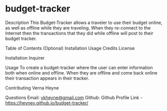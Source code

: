 # budget-tracker

Description
This Budget-Tracker allows a traveler to use their budget online, as well as offline while they are traveling. When they re-connect to the Internet then the transactions that they did while offline will post to their budget tracker.

Table of Contents (Optional)
Installation
Usage
Credits
License

Installation
Inquirer

Usage
To create a budget-tracker where the user can enter information both when online and offline. When they are offline and come back online their transaction appears in their tracker.

Contributing
Verna Heyne
 

Questions
Email: vkheyne@gmail.com Github: Github Profile Link - https://heynev.github.io/budget-tracker/
